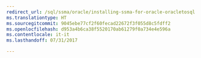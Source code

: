 ```yaml
---
redirect_url: /sql/ssma/oracle/installing-ssma-for-oracle-oracletosql
ms.translationtype: HT
ms.sourcegitcommit: 9045ebe77cf2f60fecad22672f3f055d8c5fdff2
ms.openlocfilehash: d953a4b6ca38f5520170ab61279f0a734e4e596a
ms.contentlocale: it-it
ms.lasthandoff: 07/31/2017

---
```


